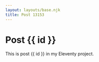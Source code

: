 ```yaml
---
layout: layouts/base.njk
title: Post 13153
---
```


# Post {{ id }}

This is post {{ id }} in my Eleventy project.
